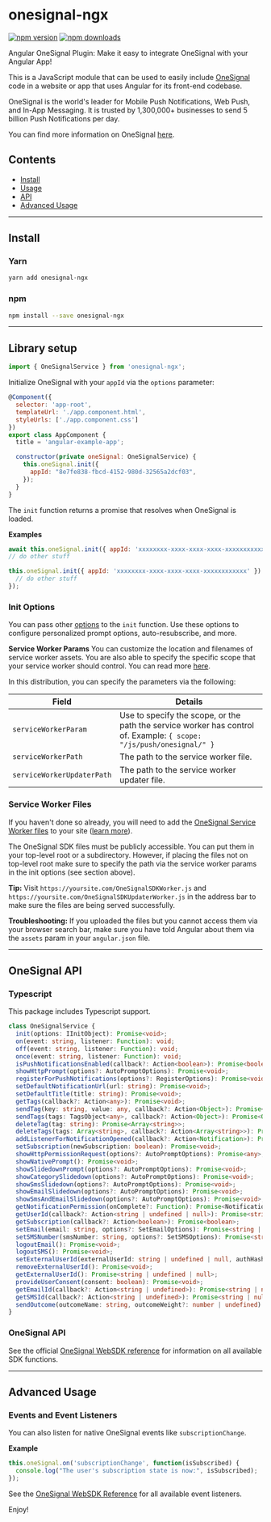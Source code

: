 # onesignal-ngx
[![npm version](https://img.shields.io/npm/v/onesignal-ngx.svg)](https://www.npmjs.com/package/onesignal-ngx) [![npm downloads](https://img.shields.io/npm/dm/onesignal-ngx.svg)](https://www.npmjs.com/package/onesignal-ngx)

Angular OneSignal Plugin: Make it easy to integrate OneSignal with your Angular App!

This is a JavaScript module that can be used to easily include [OneSignal](https://onesignal.com/) code in a website or app that uses Angular for its front-end codebase.

OneSignal is the world's leader for Mobile Push Notifications, Web Push, and In-App Messaging. It is trusted by 1,300,000+ businesses to send 5 billion Push Notifications per day.

You can find more information on OneSignal [here](https://onesignal.com/).

## Contents
- [Install](#install)
- [Usage](#usage)
- [API](#onesignal-api)
- [Advanced Usage](#advanced-usage)

---
## Install

### Yarn

```bash
yarn add onesignal-ngx
```

### npm

```bash
npm install --save onesignal-ngx
```

---
## Library setup
```js
import { OneSignalService } from 'onesignal-ngx';
```

Initialize OneSignal with your `appId` via the `options` parameter:

```js
@Component({
  selector: 'app-root',
  templateUrl: './app.component.html',
  styleUrls: ['./app.component.css']
})
export class AppComponent {
  title = 'angular-example-app';

  constructor(private oneSignal: OneSignalService) {
    this.oneSignal.init({
      appId: "8e7fe838-fbcd-4152-980d-32565a2dcf03",
    });
  }
}
```

The `init` function returns a promise that resolves when OneSignal is loaded.

**Examples**
```js
await this.oneSignal.init({ appId: 'xxxxxxxx-xxxx-xxxx-xxxx-xxxxxxxxxxxx' });
// do other stuff
```

```js
this.oneSignal.init({ appId: 'xxxxxxxx-xxxx-xxxx-xxxx-xxxxxxxxxxxx' }).then(() => {
  // do other stuff
});
```

### Init Options
You can pass other [options](https://documentation.onesignal.com/docs/web-push-sdk#init) to the `init` function. Use these options to configure personalized prompt options, auto-resubscribe, and more.

**Service Worker Params**
You can customize the location and filenames of service worker assets. You are also able to specify the specific scope that your service worker should control. You can read more [here](https://documentation.onesignal.com/docs/onesignal-service-worker-faq#sdk-parameter-reference-for-service-workers).

In this distribution, you can specify the parameters via the following:

| Field                      | Details                                                                                                                |
|----------------------------|------------------------------------------------------------------------------------------------------------------------|
| `serviceWorkerParam`       | Use to specify the scope, or the path the service worker has control of.  Example:  `{ scope: "/js/push/onesignal/" }` |
| `serviceWorkerPath`        | The path to the service worker file.                                                                                   |
| `serviceWorkerUpdaterPath` | The path to the service worker updater file.                                                                           |

### Service Worker Files
If you haven't done so already, you will need to add the [OneSignal Service Worker files](https://github.com/OneSignal/OneSignal-Website-SDK/releases/download/https-integration-files/OneSignal-Web-SDK-HTTPS-Integration-Files.zip) to your site ([learn more](https://documentation.onesignal.com/docs/web-push-quickstart#step-6-upload-files)).

The OneSignal SDK files must be publicly accessible. You can put them in your top-level root or a subdirectory. However, if placing the files not on top-level root make sure to specify the path via the service worker params in the init options (see section above).

**Tip:**
Visit `https://yoursite.com/OneSignalSDKWorker.js` and `https://yoursite.com/OneSignalSDKUpdaterWorker.js` in the address bar to make sure the files are being served successfully.

**Troubleshooting:**
If you uploaded the files but you cannot access them via your browser search bar, make sure you have told Angular about them via the `assets` param in your `angular.json` file.

---
## OneSignal API
### Typescript
This package includes Typescript support.

```ts
class OneSignalService {
  init(options: IInitObject): Promise<void>;
  on(event: string, listener: Function): void;
  off(event: string, listener: Function): void;
  once(event: string, listener: Function): void;
  isPushNotificationsEnabled(callback?: Action<boolean>): Promise<boolean>;
  showHttpPrompt(options?: AutoPromptOptions): Promise<void>;
  registerForPushNotifications(options?: RegisterOptions): Promise<void>;
  setDefaultNotificationUrl(url: string): Promise<void>;
  setDefaultTitle(title: string): Promise<void>;
  getTags(callback?: Action<any>): Promise<void>;
  sendTag(key: string, value: any, callback?: Action<Object>): Promise<Object | null>;
  sendTags(tags: TagsObject<any>, callback?: Action<Object>): Promise<Object | null>;
  deleteTag(tag: string): Promise<Array<string>>;
  deleteTags(tags: Array<string>, callback?: Action<Array<string>>): Promise<Array<string>>;
  addListenerForNotificationOpened(callback?: Action<Notification>): Promise<void>;
  setSubscription(newSubscription: boolean): Promise<void>;
  showHttpPermissionRequest(options?: AutoPromptOptions): Promise<any>;
  showNativePrompt(): Promise<void>;
  showSlidedownPrompt(options?: AutoPromptOptions): Promise<void>;
  showCategorySlidedown(options?: AutoPromptOptions): Promise<void>;
  showSmsSlidedown(options?: AutoPromptOptions): Promise<void>;
  showEmailSlidedown(options?: AutoPromptOptions): Promise<void>;
  showSmsAndEmailSlidedown(options?: AutoPromptOptions): Promise<void>;
  getNotificationPermission(onComplete?: Function): Promise<NotificationPermission>;
  getUserId(callback?: Action<string | undefined | null>): Promise<string | undefined | null>;
  getSubscription(callback?: Action<boolean>): Promise<boolean>;
  setEmail(email: string, options?: SetEmailOptions): Promise<string | null>;
  setSMSNumber(smsNumber: string, options?: SetSMSOptions): Promise<string | null>;
  logoutEmail(): Promise<void>;
  logoutSMS(): Promise<void>;
  setExternalUserId(externalUserId: string | undefined | null, authHash?: string): Promise<void>;
  removeExternalUserId(): Promise<void>;
  getExternalUserId(): Promise<string | undefined | null>;
  provideUserConsent(consent: boolean): Promise<void>;
  getEmailId(callback?: Action<string | undefined>): Promise<string | null | undefined>;
  getSMSId(callback?: Action<string | undefined>): Promise<string | null | undefined>;
  sendOutcome(outcomeName: string, outcomeWeight?: number | undefined): Promise<void>;
}
```

### OneSignal API
See the official [OneSignal WebSDK reference](https://documentation.onesignal.com/docs/web-push-sdk) for information on all available SDK functions.

---
## Advanced Usage
### Events and Event Listeners
You can also listen for native OneSignal events like `subscriptionChange`.

**Example**
```js
this.oneSignal.on('subscriptionChange', function(isSubscribed) {
  console.log("The user's subscription state is now:", isSubscribed);
});
```

See the [OneSignal WebSDK Reference](https://documentation.onesignal.com/docs/web-push-sdk) for all available event listeners.

Enjoy!